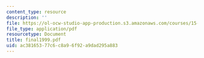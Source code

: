 ```yaml
---
content_type: resource
description: ''
file: https://ol-ocw-studio-app-production.s3.amazonaws.com/courses/15-414-financial-management-summer-2003/ac38165377c6c8a96f92a9dad295a883_final1999.pdf
file_type: application/pdf
resourcetype: Document
title: final1999.pdf
uid: ac381653-77c6-c8a9-6f92-a9dad295a883
---
```

